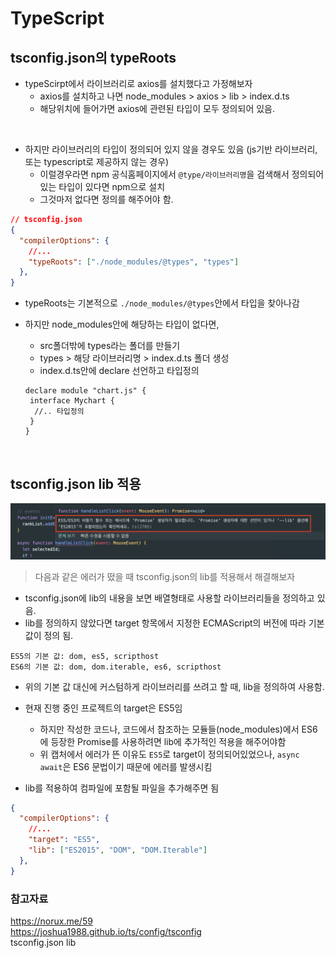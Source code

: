 # TypeScript

## tsconfig.json의 typeRoots

- typeScirpt에서 라이브러리로 axios를 설치했다고 가정해보자
  - axios를 설치하고 나면 node_modules > axios > lib > index.d.ts
  - 해당위치에 들어가면 axios에 관련된 타입이 모두 정의되어 있음.

<br>

- 하지만 라이브러리의 타입이 정의되어 있지 않을 경우도 있음 (js기반 라이브러리, 또는 typescript로 제공하지 않는 경우)
  - 이럴경우라면 npm 공식홈페이지에서 `@type/라이브러리명`을 검색해서 정의되어 있는 타입이 있다면 npm으로 설치
  - 그것마저 없다면 정의를 해주어야 함.

```JSON
// tsconfig.json
{
  "compilerOptions": {
    //...
    "typeRoots": ["./node_modules/@types", "types"]
  },
}
```

- typeRoots는 기본적으로 `./node_modules/@types`안에서 타입을 찾아나감
- 하지만 node_modules안에 해당하는 타입이 없다면,

  - src폴더밖에 types라는 폴더를 만들기
  - types > 해당 라이브러리명 > index.d.ts 폴더 생성
  - index.d.ts안에 declare 선언하고 타입정의

  ```TS
  declare module "chart.js" {
   interface Mychart {
    //.. 타입정의
   }
  }
  ```

  <br>

## tsconfig.json lib 적용

![tsconfig.json lib 적용](/screen/tsconfig.json%20lib%EC%A0%81%EC%9A%A9.png)

> 다음과 같은 에러가 떴을 때 tsconfig.json의 lib를 적용해서 해결해보자

- tsconfig.json에 lib의 내용을 보면 배열형태로 사용할 라이브러리들을 정의하고 있음.
- lib를 정의하지 않았다면 target 항목에서 지정한 ECMAScript의 버전에 따라 기본값이 정의 됨.

```
ES5의 기본 값: dom, es5, scripthost
ES6의 기본 값: dom, dom.iterable, es6, scripthost
```

- 위의 기본 값 대신에 커스텀하게 라이브러리를 쓰려고 할 때, lib을 정의하여 사용함.

- 현재 진행 중인 프로젝트의 target은 ES5임
  - 하지만 작성한 코드나, 코드에서 참조하는 모듈들(node_modules)에서 ES6에 등장한 Promise를 사용하려면 lib에 추가적인 적용을 해주어야함
  - 위 캡처에서 에러가 뜬 이유도 `ES5`로 target이 정의되어있었으나, `async await`은 ES6 문법이기 때문에 에러를 발생시킴
- lib를 적용하여 컴파일에 포함될 파일을 추가해주면 됨

```JSON
{
  "compilerOptions": {
    //...
    "target": "ES5",
    "lib": ["ES2015", "DOM", "DOM.Iterable"]
  },
}
```

### 참고자료

https://norux.me/59  
https://joshua1988.github.io/ts/config/tsconfig  
tsconfig.json lib
